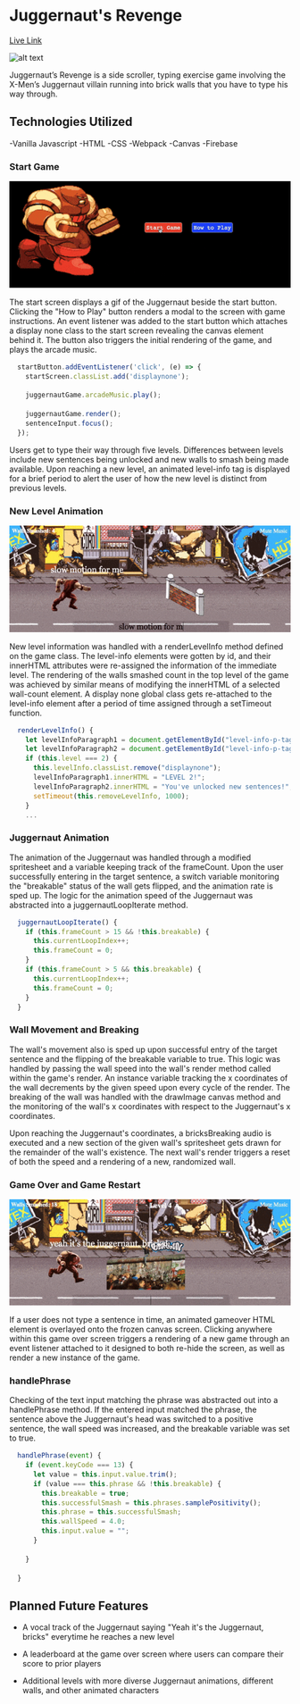 # Juggernaut's Revenge

[Live Link](https://juggernaut-s-revenge.firebaseapp.com)

![alt text](dist/assets/gameplay/berlin_wall_smash.gif "Berlin Wall Smash")

Juggernaut’s Revenge is a side scroller, typing exercise game involving the X-Men’s Juggernaut villain running into brick walls that you have to type his way through.  

## Technologies Utilized

-Vanilla Javascript
-HTML
-CSS
-Webpack
-Canvas
-Firebase

### Start Game 

![alt text](dist/assets/gameplay/opening_screen_initial_smash.gif "Start screen first smash")

The start screen displays a gif of the Juggernaut beside the start button. Clicking the "How to Play" button renders a modal to the screen with game instructions. An event listener was added to the start button which attaches a display none class to the start screen revealing the canvas element behind it. The button also triggers the initial rendering of the game, and plays the arcade music. 

```js
  startButton.addEventListener('click', (e) => {
    startScreen.classList.add('displaynone');

    juggernautGame.arcadeMusic.play();

    juggernautGame.render();
    sentenceInput.focus();
  });
```

Users get to type their way through five levels. Differences between levels include new sentences being unlocked and new walls to smash being made available. Upon reaching a new level, an animated level-info tag is displayed for a brief period to alert the user of how the new level is distinct from previous levels. 

### New Level Animation

![alt text](dist/assets/gameplay/new_level.gif "New Level Animation")

New level information was handled with a renderLevelInfo method defined on the game class. The level-info elements were gotten by id, and their innerHTML attributes were re-assigned the information of the immediate level. The rendering of the walls smashed count in the top level of the game was achieved by similar means of modifying the innerHTML of a selected wall-count element. A display none global class gets re-attached to the level-info element after a period of time assigned through a setTimeout function. 

```js
  renderLevelInfo() {
    let levelInfoParagraph1 = document.getElementById("level-info-p-tag1");
    let levelInfoParagraph2 = document.getElementById("level-info-p-tag2");
    if (this.level === 2) {
      this.levelInfo.classList.remove("displaynone");
      levelInfoParagraph1.innerHTML = "LEVEL 2!";
      levelInfoParagraph2.innerHTML = "You've unlocked new sentences!";
      setTimeout(this.removeLevelInfo, 1000);
    }
    ... 
```

### Juggernaut Animation 

The animation of the Juggernaut was handled through a modified spritesheet and a variable keeping track of the frameCount. Upon the user successfully entering in the target sentence, a switch variable monitoring the "breakable" status of the wall gets flipped, and the animation rate is sped up. The logic for the animation speed of the Juggernaut was abstracted into a juggernautLoopIterate method. 

```js
  juggernautLoopIterate() {
    if (this.frameCount > 15 && !this.breakable) {
      this.currentLoopIndex++;
      this.frameCount = 0;
    }
    if (this.frameCount > 5 && this.breakable) {
      this.currentLoopIndex++;
      this.frameCount = 0;
    } 
  }
```

### Wall Movement and Breaking 

The wall's movement also is sped up upon successful entry of the target sentence and the flipping of the breakable variable to true. This logic was handled by passing the wall speed into the wall's render method called within the game's render. An instance variable tracking the x coordinates of the wall decrements by the given speed upon every cycle of the render. The breaking of the wall was handled with the drawImage canvas method and the monitoring of the wall's x coordinates with respect to the Juggernaut's x coordinates. 

Upon reaching the Juggernaut's coordinates, a bricksBreaking audio is executed and a new section of the given wall's spritesheet gets drawn for the remainder of the wall's existence. The next wall's render triggers a reset of both the speed and a rendering of a new, randomized wall. 

### Game Over and Game Restart

![alt text](dist/assets/gameplay/game_over_screen.gif "Start screen first smash")

If a user does not type a sentence in time, an animated gameover HTML element is overlayed onto the frozen canvas screen. Clicking anywhere within this game over screen triggers a rendering of a new game through an event listener attached to it designed to both re-hide the screen, as well as render a new instance of the game. 

### handlePhrase

Checking of the text input matching the phrase was abstracted out into a handlePhrase method. If the entered input matched the phrase, the sentence above the Juggernaut's head was switched to a positive sentence, the wall speed was increased, and the breakable variable was set to true. 

```js
  handlePhrase(event) {
    if (event.keyCode === 13) {
      let value = this.input.value.trim();
      if (value === this.phrase && !this.breakable) {
        this.breakable = true; 
        this.successfulSmash = this.phrases.samplePositivity();
        this.phrase = this.successfulSmash; 
        this.wallSpeed = 4.0;
        this.input.value = "";
      }

    }
    
  }
```

## Planned Future Features

- A vocal track of the Juggernaut saying "Yeah it's the Juggernaut, bricks" everytime he reaches a new level

- A leaderboard at the game over screen where users can compare their score to prior players

- Additional levels with more diverse Juggernaut animations, different walls, and other animated characters 